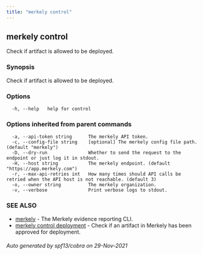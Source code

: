 ```yaml
---
title: "merkely control"
---
```


## merkely control

Check if artifact is allowed to be deployed.

### Synopsis

Check if artifact is allowed to be deployed.

### Options

```
  -h, --help   help for control
```

### Options inherited from parent commands

```
  -a, --api-token string      The merkely API token.
  -c, --config-file string    [optional] The merkely config file path. (default "merkely")
  -D, --dry-run               Whether to send the request to the endpoint or just log it in stdout.
  -H, --host string           The merkely endpoint. (default "https://app.merkely.com")
  -r, --max-api-retries int   How many times should API calls be retried when the API host is not reachable. (default 3)
  -o, --owner string          The merkely organization.
  -v, --verbose               Print verbose logs to stdout.
```

### SEE ALSO

* [merkely](/client_reference/merkely/)	 - The Merkely evidence reporting CLI.
* [merkely control deployment](/client_reference/merkely_control_deployment/)	 - Check if an artifact in Merkely has been approved for deployment.

###### Auto generated by spf13/cobra on 29-Nov-2021
